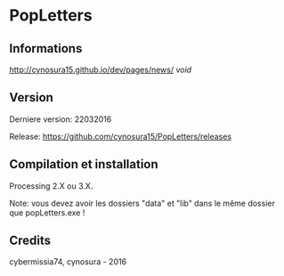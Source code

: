 # PopLetters

## Informations
http://cynosura15.github.io/dev/pages/news/ *void*

## Version
Derniere version: 22032016

Release: https://github.com/cynosura15/PopLetters/releases

## Compilation et installation
Processing 2.X ou 3.X.

Note: vous devez avoir les dossiers "data" et "lib" dans le même dossier que popLetters.exe !

## Credits
cybermissia74, cynosura - 2016
